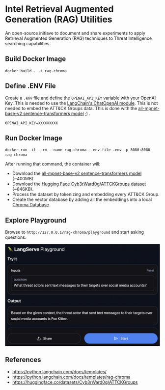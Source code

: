 # Intel Retrieval Augmented Generation (RAG) Utilities

An open-source initiave to document and share experiments to apply Retrieval Augmented Generation (RAG) techniques to Threat Intelligence searching capabilities.

## Build Docker Image

```
docker build . -t rag-chroma
```

## Define .ENV File

Create a `.env` file and define the `OPENAI_API_KEY` variable with your OpenAI Key. This is needed to use the [LangChain's ChatOpenAI module](https://python.langchain.com/docs/integrations/chat/openai). This is not needed to embed the ATT&CK Groups data. This is done with the [all-mpnet-base-v2 sentence-transformers model](https://huggingface.co/sentence-transformers/all-mpnet-base-v2) ;) . 

```
OPENAI_API_KEY=XXXXXXXXX
```

## Run Docker Image

```
docker run -it --rm --name rag-chroma --env-file .env -p 8080:8080 rag-chroma
```

After running that command, the container will:
* Download the [all-mpnet-base-v2 sentence-transformers model](https://huggingface.co/sentence-transformers/all-mpnet-base-v2) (~400MB).
* Download the [Hugging Face Cyb3rWard0g/ATTCKGroups dataset](https://huggingface.co/datasets/Cyb3rWard0g/ATTCKGroups) (~846KB).
* Process the dataset by tokenizing and embedding every ATT&CK Group.
* Create the vector database by adding all the embeddings into a local [Chroma Database](https://www.trychroma.com).

## Explore Playground

Browse to `http://127.0.0.1/rag-chroma/playground` and start asking questions.

![](images/LangServer-Playground.png)

## References
* https://python.langchain.com/docs/templates/
* https://python.langchain.com/docs/templates/rag-chroma
* https://huggingface.co/datasets/Cyb3rWard0g/ATTCKGroups